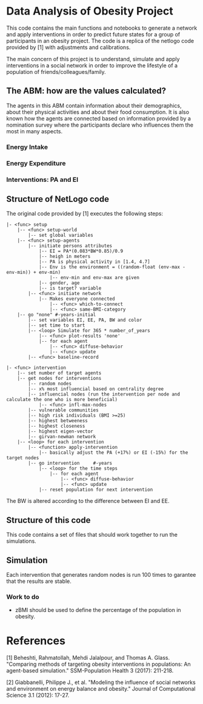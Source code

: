 # Data Analysis of Obesity Project

This code contains the main functions and notebooks to generate a network and apply interventions in order to predict future states for a group of participants in an obesity project. The code is a replica of the netlogo code provided by [1] with adjustments and calibrations. 

The main concern of this project is to understand, simulate and apply interventions in a social network in order to improve the lifestyle of a population of friends/colleagues/family.


## The ABM: how are the values calculated?

The agents in this ABM contain information about their demographics, about their physical activities and about their food consumption. It is also known how the agents are connected based on information provided by a nomination survey where the participants declare who influences them the most in many aspects.

### Energy Intake

### Energy Expenditure

### Interventions: PA and EI



## Structure of NetLogo code

The original code provided by [1] executes the following steps:

```
|- <func> setup
	|-- <func> setup-world
		|-- set global variables
	|-- <func> setup-agents
		|-- initiate persons attributes
			|-- EI = PA*(0.083*BW*0.85)/0.9
			|-- heigh in meters
			|-- PA is physical activity in [1.4, 4.7]
			|-- Env is the environment = ((random-float (env-max - env-min)) + env-min)
				|-- env-min and env-max are given
			|-- gender, age
			|-- is target? variable
		|-- <func> initiate network
			|-- Makes everyone connected
				|-- <func> which-to-connect
				|-- <func> same-BMI-category
	|-- go "none" #-years-initial
		|-- set variables EI, EE, PA, BW and color
		|-- set time to start
		|-- <loop> Simulate for 365 * number_of_years
			|-- <func> plot-results 'none'
			|-- for each agent
				|-- <func> diffuse-behavior
				|-- <func> update
		|-- <func> baseline-record

|- <func> intervention
	|-- set number of target agents
	|-- get nodes for interventions
		|-- random nodes
		|-- x% most influencial based on centrality degree
		|-- influencial nodes (run the intervention per node and calculate the one who is more beneficial)
			|-- <func> infl-max-nodes
		|-- vulnerable communities
		|-- high risk individuals (BMI >=25)
		|-- highest betweeness
		|-- highest closeness
		|-- highest eigen-vector
		|-- girvan-newman network
	|-- <loop> for each intervention
		|-- <function> apply-intervention
			|-- basically adjust the PA (+17%) or EI (-15%) for the target nodes
		|-- go intervention 	#-years
			|-- <loop> for the time steps
				|-- for each agent
					|-- <func> diffuse-behavior
					|-- <func> update
			|-- reset population for next intervention

```

The BW is altered according to the difference between EI and EE.


## Structure of this code

This code contains a set of files that should work together to run the simulations. 

## Simulation

Each intervention that generates random nodes is run 100 times to garantee that the results are stable.

### Work to do

* zBMI should be used to define the percentage of the population in obesity.

# References 

[1] Beheshti, Rahmatollah, Mehdi Jalalpour, and Thomas A. Glass. "Comparing methods of targeting obesity interventions in populations: An agent-based simulation." SSM-Population Health 3 (2017): 211-218.

[2] Giabbanelli, Philippe J., et al. "Modeling the influence of social networks and environment on energy balance and obesity." Journal of Computational Science 3.1 (2012): 17-27.




